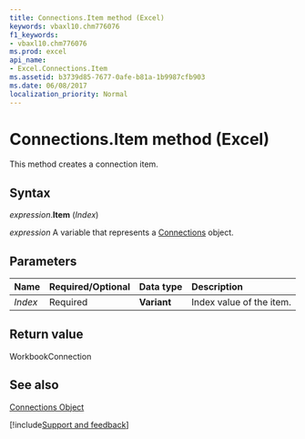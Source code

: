 ```yaml
---
title: Connections.Item method (Excel)
keywords: vbaxl10.chm776076
f1_keywords:
- vbaxl10.chm776076
ms.prod: excel
api_name:
- Excel.Connections.Item
ms.assetid: b3739d85-7677-0afe-b81a-1b9987cfb903
ms.date: 06/08/2017
localization_priority: Normal
---
```



# Connections.Item method (Excel)

This method creates a connection item.


## Syntax

_expression_.**Item** (_Index_)

_expression_ A variable that represents a [Connections](Excel.Connections.md) object.


## Parameters



|Name|Required/Optional|Data type|Description|
|:-----|:-----|:-----|:-----|
| _Index_|Required| **Variant**|Index value of the item.|

## Return value

WorkbookConnection


## See also


[Connections Object](Excel.Connections.md)

[!include[Support and feedback](~/includes/feedback-boilerplate.md)]